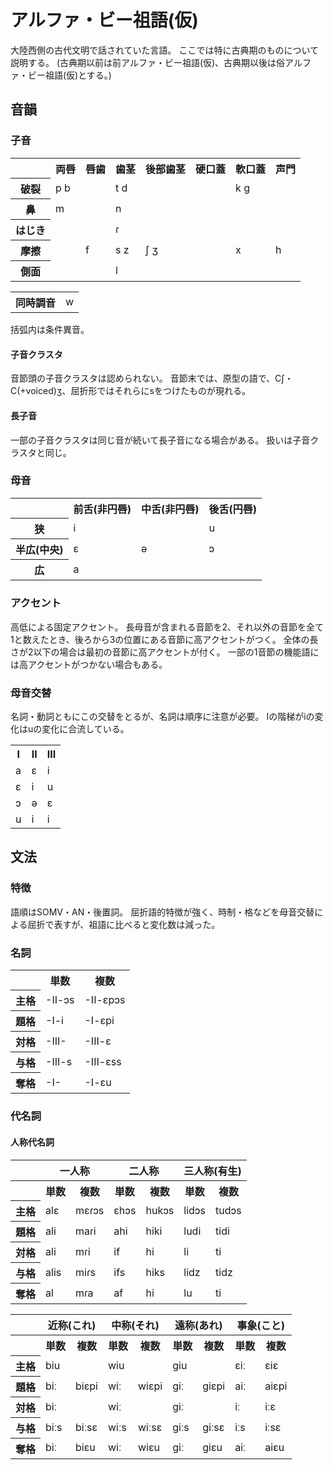 # アルファ・ビー祖語(仮)
大陸西側の古代文明で話されていた言語。
ここでは特に古典期のものについて説明する。
(古典期以前は前アルファ・ビー祖語(仮)、古典期以後は俗アルファ・ビー祖語(仮)とする。)

## 音韻

### 子音
<table>
 <tr>
  <th></th>
		<th>両唇</th>
		<th>唇歯</th>
		<th>歯茎</th>
		<th>後部歯茎</th>
		<th>硬口蓋</th>
		<th>軟口蓋</th>
		<th>声門</th>
	</tr>
	<tr>
		<th>破裂</th>
		<td>p b</td>
		<td></td>
		<td>t d</td>
		<td></td>
		<td></td>
		<td>k g</td>
		<td></td>
	</tr>
	<tr>
		<th>鼻</th>
		<td>m</td>
		<td></td>
		<td>n</td>
		<td></td>
		<td></td>
		<td></td>
		<td></td>
	</tr>
	<tr>
		<th>はじき</th>
		<td></td>
		<td></td>
		<td>ɾ</td>
		<td></td>
		<td></td>
		<td></td>
		<td></td>
	</tr>
	<tr>
		<th>摩擦</th>
		<td></td>
		<td>f</td>
		<td>s z</td>
		<td>ʃ ʒ</td>
		<td></td>
		<td>x</td>
		<td>h</td>
	</tr>
	<tr>
		<th>側面</th>
		<td></td>
		<td></td>
		<td>l</td>
		<td></td>
		<td></td>
		<td></td>
		<td></td>
	</tr>
</table>
<table>
	<th>同時調音</th>
	<td>w</td>
</table>
括弧内は条件異音。

#### 子音クラスタ
音節頭の子音クラスタは認められない。
音節末では、原型の語で、Cʃ・C(+voiced)ʒ、屈折形ではそれらにsをつけたものが現れる。

#### 長子音
一部の子音クラスタは同じ音が続いて長子音になる場合がある。 扱いは子音クラスタと同じ。

### 母音
<table>
	<tr>
		<th></th>
		<th>前舌(非円唇)</th>
		<th>中舌(非円唇)</th>
		<th>後舌(円唇)</th>
	</tr>
	<tr>
		<th>狭</th>
		<td>i</td>
		<td></td>
		<td>u</td>
	</tr>
	<tr>
		<th>半広(中央)</th>
		<td>ɛ</td>
		<td>ə</td>
		<td>ɔ</td>
	</tr>
	<tr>
		<th>広</th>
		<td colspan="3">a</td>
	</tr>
</table>

### アクセント
高低による固定アクセント。
長母音が含まれる音節を2、それ以外の音節を全て1と数えたとき、後ろから3の位置にある音節に高アクセントがつく。
全体の長さが2以下の場合は最初の音節に高アクセントが付く。
一部の1音節の機能語には高アクセントがつかない場合もある。

### 母音交替
名詞・動詞ともにこの交替をとるが、名詞は順序に注意が必要。
Iの階梯がiの変化はuの変化に合流している。
<table>
	<tr>
		<th>I</th>
		<th>II</th>
		<th>III</th>
	</tr>
	<tr>
		<td>a</td>
		<td>ɛ</td>
		<td>i</td>
	</tr>
	<tr>
		<td>ɛ</td>
		<td>i</td>
		<td>u</td>
	</tr>
	<tr>
		<td>ɔ</td>
		<td>ə</td>
		<td>ɛ</td>
	</tr>
	<tr>
		<td>u</td>
		<td>i</td>
		<td>i</td>
	</tr>
</table>

## 文法

### 特徴
語順はSOMV・AN・後置詞。 屈折語的特徴が強く、時制・格などを母音交替による屈折で表すが、祖語に比べると変化数は減った。

### 名詞
<table>
	<tr>
		<th></th>
		<th>単数</th>
		<th>複数</th>
	</tr>
	<tr>
		<th>主格</th>
		<td>-II-ɔs</td>
		<td>-II-ɛpɔs</td>
	</tr>
	<tr>
		<th>題格</th>
		<td>-I-i</td>
		<td>-I-ɛpi</td>
	</tr>
	<tr>
		<th>対格</th>
		<td>-III-</td>
		<td>-III-ɛ</td>
	</tr>
	<tr>
		<th>与格</th>
		<td>-III-s</td>
		<td>-III-ɛss</td>
	</tr>
	<tr>
		<th>奪格</th>
		<td>-I-</td>
    		<td>-I-ɛu</td>
	</tr>
</table>

### 代名詞

#### 人称代名詞
<table>
	<tr>
		<th></th>
		<th colspan="2">一人称</th>
		<th colspan="2">二人称</th>
		<th colspan="2">三人称(有生)</th>
	</tr>
	<tr>
		<th class="non"></th>
		<th>単数</th>
		<th>複数</th>
		<th>単数</th>
		<th>複数</th>
		<th>単数</th>
		<th>複数</th>
	</tr>
	<tr>
		<th>主格</th>
		<td>alɛ</td>
		<td>mɛɾɔs</td>
		<td>ɛhɔs</td>
		<td>hukɔs</td>
	  	<td>lidɔs</td>
		<td>tudɔs</td>
	</tr>
	<tr>
		<th>題格</th>
		<td>ali</td>
		<td>maɾi</td>
		<td>ahi</td>
		<td>hiki</td>
		<td>ludi</td>
		<td>tidi</td>
	</tr>
	<tr>
		<th>対格</th>
		<td>ali</td>
		<td>mɾi</td>
		<td>if</td>
		<td>hi</td>
		<td>li</td>
		<td>ti</td>
	</tr>
	<tr>
		<th>与格</th>
		<td>alis</td>
		<td>miɾs</td>
		<td>ifs</td>
		<td>hiks</td>
		<td>lidz</td>
		<td>tidz</td>
	</tr>
	<tr>
		<th>奪格</th>
		<td>al</td>
		<td>mɾa</td>
		<td>af</td>
		<td>hi</td>
		<td>lu</td>
		<td>ti</td>
	</tr>
</table>

<table>
	<tr>
		<th></th>
		<th colspan="2">近称(これ)</th>
		<th colspan="2">中称(それ)</th>
		<th colspan="2">遠称(あれ)</th>
		<th colspan="2">事象(こと)</th>
	</tr>
	<tr>
		<th></th>
		<th>単数</th>
		<th>複数</th>
		<th>単数</th>
		<th>複数</th>
		<th>単数</th>
		<th>複数</th>
		<th>単数</th>
		<th>複数</th>
	</tr>
	<tr>
		<th>主格</th>
		<td colspan="2">biu</td>
		<td colspan="2">wiu</td>
		<td colspan="2">giu</td>
		<td>ɛiː</td>
		<td>ɛiɛ</td>
	</tr>
	<tr>
		<th>題格</th>
		<td>biː</td>
		<td>biɛpi</td>
		<td>wiː</td>
		<td>wiɛpi</td>
		<td>giː</td>
		<td>giɛpi</td>
		<td>aiː</td>
		<td>aiɛpi</td>
	</tr>
	<tr>
		<th>対格</th>
		<td colspan="2">biː</td>
		<td colspan="2">wiː</td>
		<td colspan="2">giː</td>
		<td>iː</td>
		<td>iːɛ</td>
	</tr>
	<tr>
		<th>与格</th>
		<td>biːs</td>
		<td>biːsɛ</td>
		<td>wiːs</td>
		<td>wiːsɛ</td>
		<td>giːs</td>
		<td>giːsɛ</td>
		<td>iːs</td>
		<td>iːsɛ</td>
	</tr>
	<tr>
		<th>奪格</th>
		<td>biː</td>
		<td>biɛu</td>
		<td>wiː</td>
		<td>wiɛu</td>
		<td>giː</td>
		<td>giɛu</td>
		<td>aiː</td>
		<td>aiɛu</td>
	</tr>
</table>
